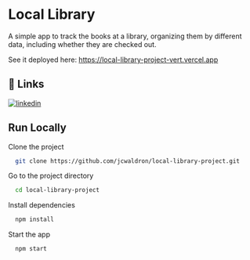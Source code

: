 
# Local Library

A simple app to track the books at a library, organizing them by different data, including whether they are checked out.

See it deployed here: https://local-library-project-vert.vercel.app

## 🔗 Links
[![linkedin](https://img.shields.io/badge/linkedin-0A66C2?style=for-the-badge&logo=linkedin&logoColor=white)](https://www.linkedin.com/in/jessica-c-waldron/)


## Run Locally

Clone the project

```bash
  git clone https://github.com/jcwaldron/local-library-project.git
```

Go to the project directory

```bash
  cd local-library-project
```

Install dependencies

```bash
  npm install
```

Start the app

```bash
  npm start
```
